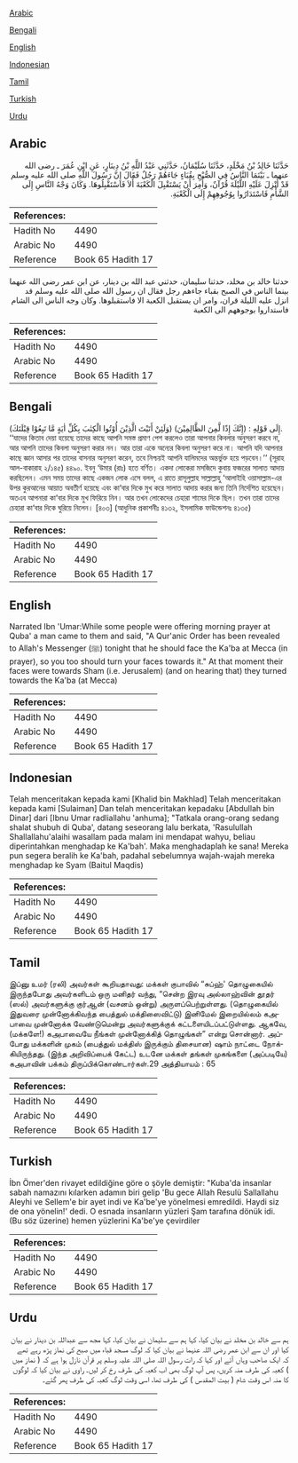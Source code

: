 [Arabic](#arabic)

[Bengali](#bengali)

[English](#english)

[Indonesian](#indonesian)

[Tamil](#tamil)

[Turkish](#turkish)

[Urdu](#urdu)

## Arabic


<div dir="rtl" lang="ar" style={{fontSize:'larger',backgroundColor:'#f8f9fa',padding:20}}>
حَدَّثَنَا خَالِدُ بْنُ مَخْلَدٍ، حَدَّثَنَا سُلَيْمَانُ، حَدَّثَنِي عَبْدُ اللَّهِ بْنُ دِينَارٍ، عَنِ ابْنِ عُمَرَ ـ رضى الله عنهما ـ بَيْنَمَا النَّاسُ فِي الصُّبْحِ بِقُبَاءٍ جَاءَهُمْ رَجُلٌ فَقَالَ إِنَّ رَسُولَ اللَّهِ صلى الله عليه وسلم قَدْ أُنْزِلَ عَلَيْهِ اللَّيْلَةَ قُرْآنٌ، وَأُمِرَ أَنْ يَسْتَقْبِلَ الْكَعْبَةَ أَلاَ فَاسْتَقْبِلُوهَا‏.‏ وَكَانَ وَجْهُ النَّاسِ إِلَى الشَّأْمِ فَاسْتَدَارُوا بِوُجُوهِهِمْ إِلَى الْكَعْبَةِ‏.‏
</div>
<div style={{backgroundColor:'#f8f9fa',padding:20, marginBottom: 10}}><table> <thead> <tr> <th>References:</th> <th></th> </tr> </thead> <tbody><tr><td>Hadith No</td><td>4490</td></tr><tr><td>Arabic No</td><td>4490</td></tr><tr><td>Reference</td><td>Book 65 Hadith 17</td></tr></tbody></table></div>


<div dir="rtl" lang="ar" style={{fontSize:'larger',backgroundColor:'#f8f9fa',padding:20}}>
حدثنا خالد بن مخلد، حدثنا سليمان، حدثني عبد الله بن دينار، عن ابن عمر رضى الله عنهما بينما الناس في الصبح بقباء جاءهم رجل فقال ان رسول الله صلى الله عليه وسلم قد انزل عليه الليلة قران، وامر ان يستقبل الكعبة الا فاستقبلوها. وكان وجه الناس الى الشام فاستداروا بوجوههم الى الكعبة
</div>
<div style={{backgroundColor:'#f8f9fa',padding:20, marginBottom: 10}}><table> <thead> <tr> <th>References:</th> <th></th> </tr> </thead> <tbody><tr><td>Hadith No</td><td>4490</td></tr><tr><td>Arabic No</td><td>4490</td></tr><tr><td>Reference</td><td>Book 65 Hadith 17</td></tr></tbody></table></div>

## Bengali


<div dir="ltr" lang="bn" style={{fontSize:'larger',backgroundColor:'#f8f9fa',padding:20}}>
(وَلَئِنْ أَتَيْتَ الَّذِيْنَ أُوْتُوا الْكِتٰبَ بِكُلِّ اٰيَةٍ مَّا تَبِعُوْا قِبْلَتَكَ) إِلَى قَوْلِهِ : (إِنَّكَ إِذًا لَّمِنَ الظَّالِمِيْنَ). ‘‘যাদের কিতাব দেয়া হয়েছে তাদের কাছে আপনি সমস্ত প্রমাণ পেশ করলেও তারা আপনার কিবলার অনুসরণ করবে না, আর আপনি তাদের কিবলা অনুসরণ করার নন। আর তারা একে অন্যের কিবলা অনুসরণ করে না। আপনি যদি আপনার কাছে জ্ঞান আসার পর তাদের বাসনার অনুসরণ করেন, তবে নিশ্চয়ই আপনি যালিমদের অন্তর্ভুক্ত হয়ে পড়বেন।’’ (সূরাহ আল-বাকারাহ ২/১৪৫) ৪৪৯০. ইবনু ‘উমার (রাঃ) হতে বর্ণিত। একদা লোকেরা মসজিদে কুবায় ফজরের সালাত আদায় করছিলেন। এমন সময় তাদের কাছে একজন লোক এসে বলল, এ রাতে রাসূলুল্লাহ সাল্লাল্লাহু ‘আলাইহি ওয়াসাল্লাম-এর উপর কুরআনের আয়াত অবতীর্ণ হয়েছে এবং কা‘বার দিকে মুখ করে সালাত আদায় করার জন্য তিনি নির্দেশিত হয়েছেন। অতএব আপনারা কা‘বার দিকে মুখ ফিরিয়ে নিন। আর তখন লোকেদের চেহারা শামের দিকে ছিল। তখন তারা তাদের চেহারা কা‘বার দিকে ঘুরিয়ে নিলেন। [৪০৩] (আধুনিক প্রকাশনীঃ ৪১৩২, ইসলামিক ফাউন্ডেশনঃ ৪১৩৫)
</div>
<div style={{backgroundColor:'#f8f9fa',padding:20, marginBottom: 10}}><table> <thead> <tr> <th>References:</th> <th></th> </tr> </thead> <tbody><tr><td>Hadith No</td><td>4490</td></tr><tr><td>Arabic No</td><td>4490</td></tr><tr><td>Reference</td><td>Book 65 Hadith 17</td></tr></tbody></table></div>

## English


<div dir="ltr" lang="en" style={{fontSize:'larger',backgroundColor:'#f8f9fa',padding:20}}>
Narrated Ibn 'Umar:While some people were offering morning prayer at Quba' a man came to them and said, "A Qur'anic Order has been revealed to Allah's Messenger (ﷺ) tonight that he should face the Ka'ba at Mecca (in prayer), so you too should turn your faces towards it." At that moment their faces were towards Sham (i.e. Jerusalem) (and on hearing that) they turned towards the Ka'ba (at Mecca)
</div>
<div style={{backgroundColor:'#f8f9fa',padding:20, marginBottom: 10}}><table> <thead> <tr> <th>References:</th> <th></th> </tr> </thead> <tbody><tr><td>Hadith No</td><td>4490</td></tr><tr><td>Arabic No</td><td>4490</td></tr><tr><td>Reference</td><td>Book 65 Hadith 17</td></tr></tbody></table></div>

## Indonesian


<div dir="ltr" lang="id" style={{fontSize:'larger',backgroundColor:'#f8f9fa',padding:20}}>
Telah menceritakan kepada kami [Khalid bin Makhlad] Telah menceritakan kepada kami [Sulaiman] Dan telah menceritakan kepadaku [Abdullah bin Dinar] dari [Ibnu Umar radliallahu 'anhuma]; "Tatkala orang-orang sedang shalat shubuh di Quba', datang seseorang lalu berkata, 'Rasulullah Shallallahu'alaihi wasallam pada malam ini mendapat wahyu, beliau diperintahkan menghadap ke Ka'bah'. Maka menghadaplah ke sana! Mereka pun segera beralih ke Ka'bah, padahal sebelumnya wajah-wajah mereka menghadap ke Syam (Baitul Maqdis)
</div>
<div style={{backgroundColor:'#f8f9fa',padding:20, marginBottom: 10}}><table> <thead> <tr> <th>References:</th> <th></th> </tr> </thead> <tbody><tr><td>Hadith No</td><td>4490</td></tr><tr><td>Arabic No</td><td>4490</td></tr><tr><td>Reference</td><td>Book 65 Hadith 17</td></tr></tbody></table></div>

## Tamil


<div dir="ltr" lang="ta" style={{fontSize:'larger',backgroundColor:'#f8f9fa',padding:20}}>
இப்னு உமர் (ரலி) அவர்கள் கூறியதாவது: மக்கள் குபாவில் “சுப்ஹ்' தொழுகையில் இருந்தபோது அவர்களிடம் ஒரு மனிதர் வந்து, “சென்ற இரவு அல்லாஹ்வின் தூதர் (ஸல்) அவர்களுக்கு குர்ஆன் (வசனம் ஒன்று) அருளப்பெற்றுள்ளது. (தொழுகையில் இதுவரை முன்னோக்கிவந்த பைத்துல் மக்திஸைவிட்டு) இனிமேல் இறையில்லம் கஅபாவை முன்னோக்க வேண்டுமென்று அவர்களுக்குக் கட்டளையிடப்பட்டுள்ளது. ஆகவே, (மக்களே!) கஅபாவையே நீங்கள் முன்னோக்கித் தொழுங்கள்” என்று சொன்னார். அப்போது மக்களின் முகம் (பைத்துல் மக்திஸ் இருக்கும் திசையான) ஷாம் நாட்டை நோக்கியிருந்தது. (இந்த அறிவிப்பைக் கேட்ட) உடனே மக்கள் தங்கள் முகங்களை (அப்படியே) கஅபாவின் பக்கம் திருப்பிக்கொண்டார்கள்.29 அத்தியாயம் : 65
</div>
<div style={{backgroundColor:'#f8f9fa',padding:20, marginBottom: 10}}><table> <thead> <tr> <th>References:</th> <th></th> </tr> </thead> <tbody><tr><td>Hadith No</td><td>4490</td></tr><tr><td>Arabic No</td><td>4490</td></tr><tr><td>Reference</td><td>Book 65 Hadith 17</td></tr></tbody></table></div>

## Turkish


<div dir="ltr" lang="tr" style={{fontSize:'larger',backgroundColor:'#f8f9fa',padding:20}}>
İbn Ömer'den rivayet edildiğine göre o şöyle demiştir: "Kuba'da insanlar sabah namazını kılarken adamın biri gelip 'Bu gece Allah Resulü Sallallahu Aleyhi ve Sellem'e bir ayet indi ve Ka'be'ye yönelmesi emredildi. Haydi siz de ona yönelin!' dedi. O esnada insanların yüzleri Şam tarafına dönük idi. (Bu söz üzerine) hemen yüzlerini Ka'be'ye çevirdiler
</div>
<div style={{backgroundColor:'#f8f9fa',padding:20, marginBottom: 10}}><table> <thead> <tr> <th>References:</th> <th></th> </tr> </thead> <tbody><tr><td>Hadith No</td><td>4490</td></tr><tr><td>Arabic No</td><td>4490</td></tr><tr><td>Reference</td><td>Book 65 Hadith 17</td></tr></tbody></table></div>

## Urdu


<div dir="rtl" lang="ur" style={{fontSize:'larger',backgroundColor:'#f8f9fa',padding:20}}>
ہم سے خالد بن مخلد نے بیان کیا، کہا ہم سے سلیمان نے بیان کیا، کہا مجھ سے عبداللہ بن دینار نے بیان کیا اور ان سے ابن عمر رضی اللہ عنہما نے بیان کیا کہ لوگ مسجد قباء میں صبح کی نماز پڑھ رہے تھے کہ ایک صاحب وہاں آئے اور کہا کہ رات رسول اللہ صلی اللہ علیہ وسلم پر قرآن نازل ہوا ہے کہ ( نماز میں ) کعبہ کی طرف منہ کریں، پس آپ لوگ بھی اب کعبہ کی طرف رخ کر لیں۔ راوی نے بیان کیا کہ لوگوں کا منہ اس وقت شام ( بیت المقدس ) کی طرف تھا، اسی وقت لوگ کعبہ کی طرف پھر گئے۔
</div>
<div style={{backgroundColor:'#f8f9fa',padding:20, marginBottom: 10}}><table> <thead> <tr> <th>References:</th> <th></th> </tr> </thead> <tbody><tr><td>Hadith No</td><td>4490</td></tr><tr><td>Arabic No</td><td>4490</td></tr><tr><td>Reference</td><td>Book 65 Hadith 17</td></tr></tbody></table></div>